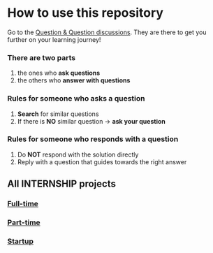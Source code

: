 # How to use this repository
Go to the [Question & Question discussions](https://github.com/QandQ42/Internship/discussions).
They are there to get you further on your learning journey!

### There are two parts
1. the ones who **ask questions**
2. the others who **answer with questions**

### Rules for someone who asks a question
1. **Search** for similar questions
2. If there is **NO** similar question -> **ask your question**

### Rules for someone who responds with a question
1. Do **NOT** respond with the solution directly
2. Reply with a question that guides towards the right answer

## All INTERNSHIP projects
### [Full-time](https://github.com/QandQ42/Internship/discussions/1)
### [Part-time](https://github.com/QandQ42/Internship/discussions/2)
### [Startup](https://github.com/QandQ42/Internship/discussions/3)
